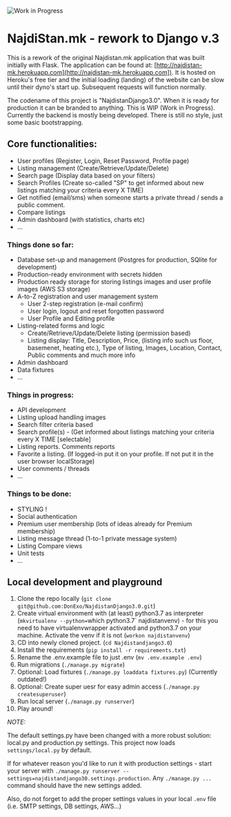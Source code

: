 ![Work in Progress](https://www.psychologiepraktijkheijnen.nl/wp-content/uploads/2017/04/work-in-progress.png)


# NajdiStan.mk - rework to Django v.3

This is a rework of the original Najdistan.mk application that was built initially with Flask.
The application can be found at: [http://najdistan-mk.herokuapp.com](http://najdistan-mk.herokuapp.com]). It is hosted on Heroku's free tier and the initial loading (landing) of the website can be slow until their dyno's start up. Subsequent requests will function normally.

The codename of this project is "NajdistanDjango3.0". When it is ready for production it can be branded to anything. This is WIP (Work in Progress). Currently the backend is mostly being developed. There is still no style, just some basic bootstrapping.

## Core functionalities:
* User profiles (Register, Login, Reset Password, Profile page)
* Listing management (Create/Retrieve/Update/Delete)
* Search page (Display data based on your filters)
* Search Profiles (Create so-called "SP" to get informed about new listings matching your criteria every X TIME)
* Get notified (email/sms) when someone starts a private thread / sends a public comment.
* Compare listings
* Admin dashboard (with statistics, charts etc)
* ...

### Things done so far:
* Database set-up and management (Postgres for production, SQlite for development)
* Production-ready environment with secrets hidden
* Production ready storage for storing listings images and user profile images (AWS S3 storage)
* A-to-Z registration and user management system
  * User 2-step registration (e-mail confirm)
  * User login, logout and reset forgotten password
  * User Profile and Editing profile
* Listing-related forms and logic
  * Create/Retrieve/Update/Delete listing (permission based)
  * Listing display: Title, Description, Price, (listing info such us floor, basemenet, heating etc.), Type of listing, Images, Location, Contact, Public comments and much more info
* Admin dashboard
* Data fixtures
* ...

### Things in progress:
* API development
* Listing upload handling images
* Search filter criteria based
* Search profile(s) - (Get informed about listings matching your criteria every X TIME [selectable]
* Listing reports. Comments reports
* Favorite a listing. (If logged-in put it on your profile. If not put it in the user browser localStorage)
* User comments / threads
* ...

### Things to be done:
* STYLING !
* Social authentication
* Premium user membership (lots of ideas already for Premium membership)
* Listing message thread (1-to-1 private message system)
* Listing Compare views
* Unit tests
* ...


## Local development and playground

  1. Clone the repo locally (`git clone git@github.com:DonExo/NajdistanDjango3.0.git`)
  2. Create virtual environment with (at least) python3.7 as interpreter (`mkvirtualenv --python=`which python3.7\` najdistanvenv) - for this you need to have virtualenvwrapper activated and python3.7 on your machine. Activate the venv if it is not (`workon najdistanvenv`)
  3. CD into newly cloned project. (`cd Najdistandjango3.0`)
  4. Install the requirements (`pip install -r requirements.txt`)
  5. Rename the .env.example file to just .env (`mv .env.example .env`)
  6. Run migrations (`./manage.py migrate`)
  7. Optional: Load fixtures (`./manage.py loaddata fixtures.py`) (Currently outdated!)
  8. Optional: Create super uesr for easy admin access (`./manage.py createsuperuser`)
  9. Run local server (`./manage.py runserver`)
  10. Play around!
  
*NOTE:*

The default settings.py have been changed with a more robust solution: local.py and production.py settings. This project now loads `settings/local.py` by default. 

If for whatever reason you'd like to run it with production settings - start your server with `./manage.py runserver --settings=najdistandjango30.settings.production`. Any `./manage.py ...` command should have the new settings added.

Also, do not forget to add the proper settings values in your local `.env` file (i.e. SMTP settings, DB settings, AWS...)

